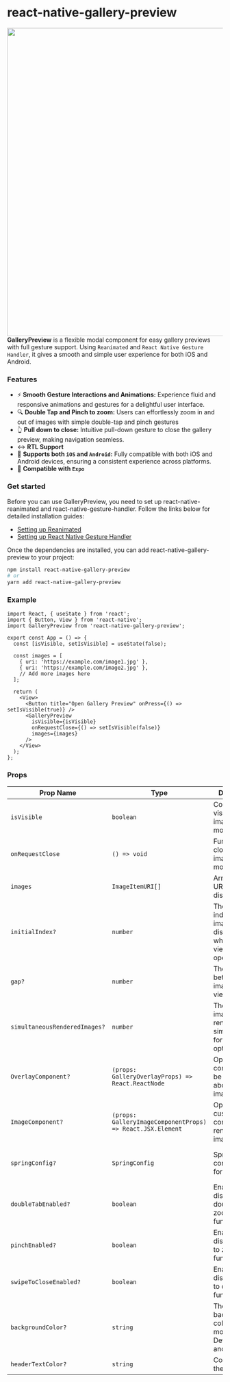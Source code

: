 


  
 # react-native-gallery-preview
  
  <div>
    <img align="right" height="720" src="example.gif">
  </div>

  **GalleryPreview** is a flexible modal component for easy gallery previews with full gesture support. Using `Reanimated` and `React Native Gesture Handler`, it gives a smooth and simple user experience for both iOS and Android.
  
  ### Features
  
  * ⚡  **Smooth Gesture Interactions and Animations:** Experience fluid and responsive animations and gestures for a delightful user interface.
  * 🔍 **Double Tap and Pinch to zoom:** Users can effortlessly zoom in and out of images with simple double-tap and pinch gestures
  * 👆 **Pull down to close:** Intuitive pull-down gesture to close the gallery preview, making navigation seamless.
  *  ↔️ **RTL Support**
  * 📱 **Supports both `iOS` and `Android`:** Fully compatible with both iOS and Android devices, ensuring a consistent experience across platforms.
  * 📱 **Compatible with `Expo`**
  ### Get started
  Before you can use GalleryPreview, you need to set up react-native-reanimated and react-native-gesture-handler. Follow the links below for detailed   installation guides:
  
  * [Setting up Reanimated](https://docs.swmansion.com/react-native-reanimated/docs/fundamentals/getting-started/#installation)
  * [Setting up React Native Gesture Handler](ht↔️tps://docs.swmansion.com/react-native-gesture-handler/docs/fundamentals/installation)

  Once the dependencies are installed, you can add react-native-gallery-preview to your project:
  
  ```sh
  npm install react-native-gallery-preview
  # or
  yarn add react-native-gallery-preview
  
  ```

### Example

```tsx
import React, { useState } from 'react';
import { Button, View } from 'react-native';
import GalleryPreview from 'react-native-gallery-preview';

export const App = () => {
  const [isVisible, setIsVisible] = useState(false);

  const images = [
    { uri: 'https://example.com/image1.jpg' },
    { uri: 'https://example.com/image2.jpg' },
    // Add more images here
  ];

  return (
    <View>
      <Button title="Open Gallery Preview" onPress={() => setIsVisible(true)} />
      <GalleryPreview
        isVisible={isVisible}
        onRequestClose={() => setIsVisible(false)}
        images={images}
      />
    </View>
  );
};
```

### Props

| Prop Name                  | Type                                      | Description                                                                                                                      | Default                                                                                                            |
|----------------------------|-------------------------------------------|----------------------------------------------------------------------------------------------------------------------------------|--------------------------------------------------------------------------------------------------------------------|
| `isVisible`                | `boolean`                                 | Controls the visibility of the image viewer modal.                                                                               | -                                                                                                                  |
| `onRequestClose`           | `() => void`                              | Function to close the image viewer modal.                                                                                        | -                                                                                                                  |
| `images`                   | `ImageItemURI[]`                          | Array of image URIs to be displayed.                                                                                             | -                                                                                                                  |
| `initialIndex?`             | `number`                                  | The initial index of the image to be displayed when the viewer is opened.                                                       | `0`                                                                                                                |
| `gap?`                      | `number`                                  | The gap between images in the viewer.                                                                                           | `24`                                                                                                               |
| `simultaneousRenderedImages?` | `number`                                  | The number of images rendered simultaneously for optimization.                                                                | `6`                                                                                                                |                                                                                                           |
| `OverlayComponent?`          | `(props: GalleryOverlayProps) => React.ReactNode` | Optional component to be rendered above the image viewer.                                                          | -                                                                                                                  |
| `ImageComponent?`           | `(props: GalleryImageComponentProps) => React.JSX.Element` | Optional custom component to render each image.                                                                                  | -                                                                                                                  |
| `springConfig?`             | `SpringConfig`                            | Spring configuration for animations.                                                                                             | `{ damping: 1000, mass: 1, stiffness: 250, restDisplacementThreshold: 0.02, restSpeedThreshold: 4 }`                |
| `doubleTabEnabled?`           | `boolean`                                        | Enable or disable double-tap to zoom functionality.                                                                              | `true`                                                                                                             |
| `pinchEnabled?`               | `boolean`                                        | Enable or disable pinch to zoom functionality.                                                                                   | `true`                                                                                                             |
| `swipeToCloseEnabled?`        | `boolean`                                        | Enable or disable swipe to close functionality.                                                                                  | `true`                                                                                                             |
| `backgroundColor?`        | `string`                                        | The background color of the modal, DefaultHeader, and StatusBar.                                                                                | `#000`     
| `headerTextColor?`        | `string`                                        |  Color of text in the header.                                                                                | `#fff`     


